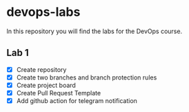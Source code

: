 # devops-labs

In this repository you will find the labs for the DevOps course.

## Lab 1

- [x] Create repository
- [x] Create two branches and branch protection rules
- [x] Create project board
- [x] Create Pull Request Template
- [x] Add github action for telegram notification